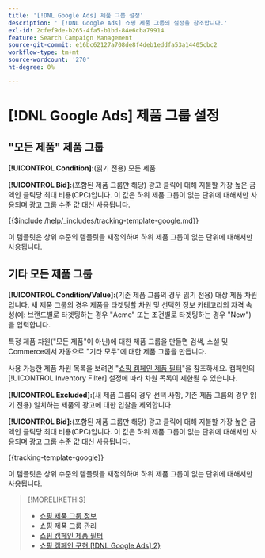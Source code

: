 ```yaml
---
title: '[!DNL Google Ads] 제품 그룹 설정'
description: ' [!DNL Google Ads] 쇼핑 제품 그룹의 설정을 참조합니다.'
exl-id: 2cfef9de-b265-4fa5-b1bd-84e6cba79914
feature: Search Campaign Management
source-git-commit: e16bc62127a708de8f4deb1eddfa53a14405cbc2
workflow-type: tm+mt
source-wordcount: '270'
ht-degree: 0%

---
```


# [!DNL Google Ads] 제품 그룹 설정

## &quot;모든 제품&quot; 제품 그룹

**[!UICONTROL Condition]:**(읽기 전용) 모든 제품

**[!UICONTROL Bid]:**(포함된 제품 그룹만 해당) 광고 클릭에 대해 지불할 가장 높은 금액인 클릭당 최대 비용(CPC)입니다. 이 값은 하위 제품 그룹이 없는 단위에 대해서만 사용되며 광고 그룹 수준 값 대신 사용됩니다.

<!-- **[!UICONTROL Tracking Template]:** -->

{{$include /help/_includes/tracking-template-google.md}}

이 템플릿은 상위 수준의 템플릿을 재정의하며 하위 제품 그룹이 없는 단위에 대해서만 사용됩니다.

## 기타 모든 제품 그룹

**[!UICONTROL Condition/Value]:**(기존 제품 그룹의 경우 읽기 전용) 대상 제품 차원입니다. 새 제품 그룹의 경우 제품을 타겟팅할 차원 및 선택한 정보 카테고리의 자격 속성(예: 브랜드별로 타겟팅하는 경우 &quot;Acme&quot; 또는 조건별로 타겟팅하는 경우 &quot;New&quot;)을 입력합니다.

특정 제품 차원(&quot;모든 제품&quot;이 아닌)에 대한 제품 그룹을 만들면 검색, 소셜 및 Commerce에서 자동으로 &quot;기타 모두&quot;에 대한 제품 그룹을 만듭니다.

사용 가능한 제품 차원 목록을 보려면 &quot;[쇼핑 캠페인 제품 필터](/help/search-social-commerce/campaign-management/campaigns/shopping-campaign-product-filters.md)&quot;을 참조하세요. 캠페인의 [!UICONTROL Inventory Filter] 설정에 따라 차원 목록이 제한될 수 있습니다.

**[!UICONTROL Excluded]:**(새 제품 그룹의 경우 선택 사항, 기존 제품 그룹의 경우 읽기 전용) 일치하는 제품의 광고에 대한 입찰을 제외합니다.

**[!UICONTROL Bid]:**(포함된 제품 그룹만 해당) 광고 클릭에 대해 지불할 가장 높은 금액인 클릭당 최대 비용(CPC)입니다. 이 값은 하위 제품 그룹이 없는 단위에 대해서만 사용되며 광고 그룹 수준 값 대신 사용됩니다.

<!-- **[!UICONTROL Tracking Template]:** -->

<!-- ExL can't handle the same include twice in the same file, so using a snippet for the second occurrence.

{{$include /help/_includes/tracking-template-google.md}}
-->

{{tracking-template-google}}

이 템플릿은 상위 수준의 템플릿을 재정의하며 하위 제품 그룹이 없는 단위에 대해서만 사용됩니다.

>[!MORELIKETHIS]
>
>* [쇼핑 제품 그룹 정보](product-group-about.md)
>* [쇼핑 제품 그룹 관리](product-group-manage.md)
>* [쇼핑 캠페인 제품 필터](/help/search-social-commerce/campaign-management/campaigns/shopping-campaign-product-filters.md)
>* [쇼핑 캠페인 구현 [!DNL Google Ads] 2}](/help/search-social-commerce/campaign-management/special-campaign-types/google-shopping-campaigns.md)
